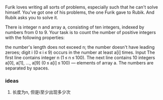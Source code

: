 Furik loves writing all sorts of problems, especially such that he can't solve himself. You've got one of his problems, the one Furik gave to Rubik. And Rubik asks you to solve it.

There is integer n and array a, consisting of ten integers, indexed by numbers from 0 to 9. Your task is to count the number of positive integers with the following properties:

the number's length does not exceed n;
the number doesn't have leading zeroes;
digit i (0 ≤ i ≤ 9) occurs in the number at least a[i] times.
Input
The first line contains integer n (1 ≤ n ≤ 100). The next line contains 10 integers a[0], a[1], ..., a[9] (0 ≤ a[i] ≤ 100) — elements of array a. The numbers are separated by spaces.


### ideas
1. 长度为n, 但是i至少出现多少次